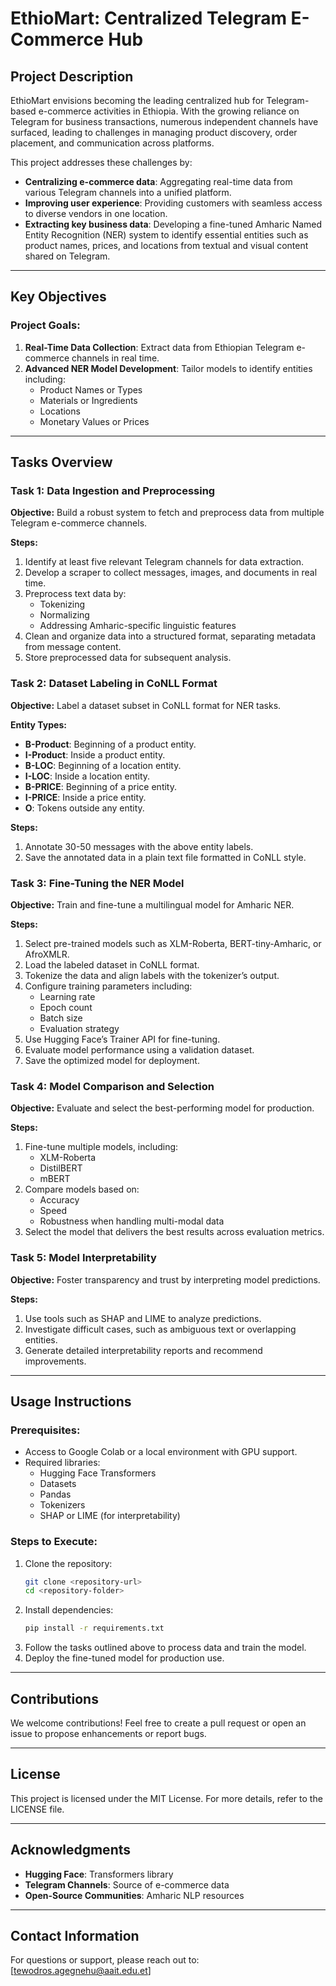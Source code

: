 # EthioMart: Centralized Telegram E-Commerce Hub

## Project Description

EthioMart envisions becoming the leading centralized hub for Telegram-based e-commerce activities in Ethiopia. With the growing reliance on Telegram for business transactions, numerous independent channels have surfaced, leading to challenges in managing product discovery, order placement, and communication across platforms. 

This project addresses these challenges by:

- **Centralizing e-commerce data**: Aggregating real-time data from various Telegram channels into a unified platform.
- **Improving user experience**: Providing customers with seamless access to diverse vendors in one location.
- **Extracting key business data**: Developing a fine-tuned Amharic Named Entity Recognition (NER) system to identify essential entities such as product names, prices, and locations from textual and visual content shared on Telegram.

---

## Key Objectives

### Project Goals:
1. **Real-Time Data Collection**: Extract data from Ethiopian Telegram e-commerce channels in real time.
2. **Advanced NER Model Development**: Tailor models to identify entities including:
   - Product Names or Types
   - Materials or Ingredients
   - Locations
   - Monetary Values or Prices

---

## Tasks Overview

### Task 1: Data Ingestion and Preprocessing

**Objective:** Build a robust system to fetch and preprocess data from multiple Telegram e-commerce channels.

**Steps:**
1. Identify at least five relevant Telegram channels for data extraction.
2. Develop a scraper to collect messages, images, and documents in real time.
3. Preprocess text data by:
   - Tokenizing
   - Normalizing
   - Addressing Amharic-specific linguistic features
4. Clean and organize data into a structured format, separating metadata from message content.
5. Store preprocessed data for subsequent analysis.

### Task 2: Dataset Labeling in CoNLL Format

**Objective:** Label a dataset subset in CoNLL format for NER tasks.

**Entity Types:**
- **B-Product**: Beginning of a product entity.
- **I-Product**: Inside a product entity.
- **B-LOC**: Beginning of a location entity.
- **I-LOC**: Inside a location entity.
- **B-PRICE**: Beginning of a price entity.
- **I-PRICE**: Inside a price entity.
- **O**: Tokens outside any entity.

**Steps:**
1. Annotate 30-50 messages with the above entity labels.
2. Save the annotated data in a plain text file formatted in CoNLL style.

### Task 3: Fine-Tuning the NER Model

**Objective:** Train and fine-tune a multilingual model for Amharic NER.

**Steps:**
1. Select pre-trained models such as XLM-Roberta, BERT-tiny-Amharic, or AfroXMLR.
2. Load the labeled dataset in CoNLL format.
3. Tokenize the data and align labels with the tokenizer’s output.
4. Configure training parameters including:
   - Learning rate
   - Epoch count
   - Batch size
   - Evaluation strategy
5. Use Hugging Face’s Trainer API for fine-tuning.
6. Evaluate model performance using a validation dataset.
7. Save the optimized model for deployment.

### Task 4: Model Comparison and Selection

**Objective:** Evaluate and select the best-performing model for production.

**Steps:**
1. Fine-tune multiple models, including:
   - XLM-Roberta
   - DistilBERT
   - mBERT
2. Compare models based on:
   - Accuracy
   - Speed
   - Robustness when handling multi-modal data
3. Select the model that delivers the best results across evaluation metrics.

### Task 5: Model Interpretability

**Objective:** Foster transparency and trust by interpreting model predictions.

**Steps:**
1. Use tools such as SHAP and LIME to analyze predictions.
2. Investigate difficult cases, such as ambiguous text or overlapping entities.
3. Generate detailed interpretability reports and recommend improvements.

---

## Usage Instructions

### Prerequisites:
- Access to Google Colab or a local environment with GPU support.
- Required libraries:
  - Hugging Face Transformers
  - Datasets
  - Pandas
  - Tokenizers
  - SHAP or LIME (for interpretability)

### Steps to Execute:
1. Clone the repository:
   ```bash
   git clone <repository-url>
   cd <repository-folder>
   ```
2. Install dependencies:
   ```bash
   pip install -r requirements.txt
   ```
3. Follow the tasks outlined above to process data and train the model.
4. Deploy the fine-tuned model for production use.

---

## Contributions

We welcome contributions! Feel free to create a pull request or open an issue to propose enhancements or report bugs.

---

## License

This project is licensed under the MIT License. For more details, refer to the LICENSE file.

---

## Acknowledgments

- **Hugging Face**: Transformers library
- **Telegram Channels**: Source of e-commerce data
- **Open-Source Communities**: Amharic NLP resources

---

## Contact Information

For questions or support, please reach out to: [tewodros.agegnehu@aait.edu.et]

